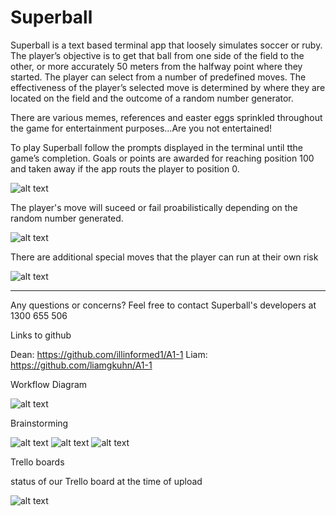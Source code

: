 # Superball

Superball is a text based terminal app that loosely simulates soccer or ruby. The player’s objective is to get that ball from one side of the field to the other, or more accurately 50 meters from the halfway point where they started. The player can select from a number of predefined moves. The effectiveness of the player’s selected move is determined by where they are located on the field and the outcome of a random number generator.

There are various memes, references and easter eggs sprinkled throughout the game for entertainment purposes...Are you not entertained!


To play Superball follow the prompts displayed in the terminal until tthe game’s completion. Goals or points are awarded for reaching position 100 and taken away if the app routs the player to position 0.

![alt text](https://github.com/illinformed1/A1-1/blob/master/firstuserselection.png)

The player's move will suceed or fail proabilistically depending on the random number generated.

![alt text](https://github.com/illinformed1/A1-1/blob/master/exampleofafailure.png)

There are additional special moves that the player can run at their own risk

![alt text](https://github.com/illinformed1/A1-1/blob/master/asupermove.png)

-----------------------------------------------------------------------------------------------------------------------------------------------

Any questions or concerns? Feel free to contact Superball's developers at 1300 655 506

Links to github

Dean: https://github.com/illinformed1/A1-1
Liam: https://github.com/liamgkuhn/A1-1

Workflow Diagram

![alt text](https://github.com/illinformed1/A1-1/blob/master/workflowdiagram.png)

Brainstorming

![alt text](https://github.com/illinformed1/A1-1/blob/master/brainstorm1.jpg)
![alt text](https://github.com/illinformed1/A1-1/blob/master/brainstorming2.jpg)
![alt text](https://github.com/illinformed1/A1-1/blob/master/evenmorebrainstorming.jpg)

Trello boards

status of our Trello board at the time of upload

![alt text](https://github.com/illinformed1/A1-1/blob/master/Trelloss.png)
